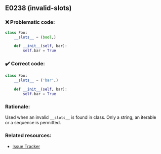 ## E0238 (invalid-slots)

### :x: Problematic code:

```python
class Foo:
    __slots__ = (bool,)

    def __init__(self, bar):
        self.bar = True
```

### :heavy_check_mark: Correct code:

```python
class Foo:
    __slots__ = ('bar',)

    def __init__(self, bar):
        self.bar = True
```

### Rationale:

Used when an invalid `__slots__` is found in class. Only a string, an iterable
or a sequence is permitted.

### Related resources:

- [Issue Tracker](https://github.com/PyCQA/pylint/issues?q=is%3Aissue+%22invalid-slots%22+OR+%22E0238%22)
